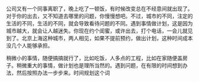 公司又有一个同事离职了，晚上吃了一顿饭，有时候改变总在不经意间就出现了。
对于你的出去，又不知道去哪里的问题，你慢慢想吧。不过，城市的不同，注定的生活的不同，生活的不同，就会导致看待问题的不同。遇到事情做计划，这是因为城市越大，就会让人越迷失。你现在约个闺蜜，或许出去，打个电话，一会儿就见到了。北京上海这种城市，两人相见，如果不提前预约，做出计划，这种时间成本没几个人能够承担。

稍微小的事情，随便搞搞就行了，比如吃饭，人多点的工程，比如在家随便盖房子。稍微重大的事情，做计划也是理所当然的。遇到问题，在有限的时间想到办法，然后按照办法一步步来。时间规划这个词
